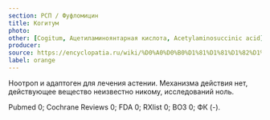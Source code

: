 ```yaml
---
section: РСП / Фуфломицин
title: Когитум
photo:
other: [Cogitum, Ацетиламиноянтарная кислота, Acetylaminosuccinic acid]
producer:
source: https://encyclopatia.ru/wiki/%D0%A0%D0%B0%D1%81%D1%81%D1%82%D1%80%D0%B5%D0%BB%D1%8C%D0%BD%D1%8B%D0%B9_%D1%81%D0%BF%D0%B8%D1%81%D0%BE%D0%BA_%D0%BF%D1%80%D0%B5%D0%BF%D0%B0%D1%80%D0%B0%D1%82%D0%BE%D0%B2
label: orange
---
```


Ноотроп и адаптоген для лечения астении. Механизма действия нет, действующее вещество неизвестно никому, исследований ноль.

Pubmed 0; Cochrane Reviews 0; FDA 0; RXlist 0; ВОЗ 0; ФК (-).
